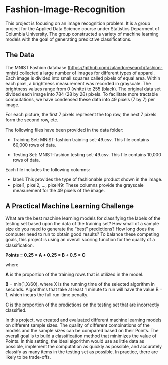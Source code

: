 # Fashion-Image-Recognition

This project is focusing on an image recognition problem. It is a group project for the Applied Data Science course under Statistics Deparment of Columbia University. The group constructed a variety of machine learning models with the goal of generating predictive classifications.

## The Data ##

The MNIST Fashion database (https://github.com/zalandoresearch/fashion-mnist) collected a large number of images for different types of apparel. Each image is divided into small squares called pixels of equal area. Within each pixel, a brightness measurement was recorded in grayscale. The brightness values range from 0 (white) to 255 (black). The original data set divided each image into 784 (28 by 28) pixels. To facilitate more tractable computations, we have condensed these data into 49 pixels (7 by 7) per image.

For each picture, the first 7 pixels represent the top row, the next 7 pixels form the second row, etc.

The following files have been provided in the data folder:

 - Training Set: MNIST-fashion training set-49.csv. This file contains 60,000 rows of data.
 
 - Testing Set: MNIST-fashion testing set-49.csv. This file contains 10,000 rows of data.

Each file includes the following columns:

 - label: This provides the type of fashionable product shown in the image.
 - pixel1, pixel2, …, pixel49: These columns provide the grayscale measurement for the 49 pixels of the image.

## A Practical Machine Learning Challenge ##

What are the best machine learning models for classifying the labels of the testing set based upon the data of the training set? How small of a sample size do you need to generate the “best” predictions? How long does the computer need to run to obtain good results? To balance these competing goals, this project is using an overall scoring function for the quality of a classification.

**Points = 0.25 * A + 0.25 * B + 0.5 * C**

where

**A** is the proportion of the training rows that is utilized in the model.

**B** = min(1,X/60), where X is the running time of the selected algorithm in seconds. Algorithms that take at least 1 minute to run will have the value B = 1, which incurs the full run-time penalty.

**C** is the proportion of the predictions on the testing set that are incorrectly classified.

In this project, we created and evaluated different machine learning models on different sample sizes. The quality of different combinations of the models and the sample sizes can be compared based on their Points. The overall goal is to build a classification method that minimizes the value of Points. In this setting, the ideal algorithm would use as little data as possible, implement the computation as quickly as possible, and accurately classify as many items in the testing set as possible. In practice, there are likely to be trade-offs.
